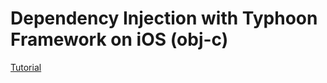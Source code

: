 # Dependency Injection with Typhoon Framework on iOS (obj-c)

[Tutorial](http://www.developerdave.co.uk/2014/11/add-dependency-injection/)
